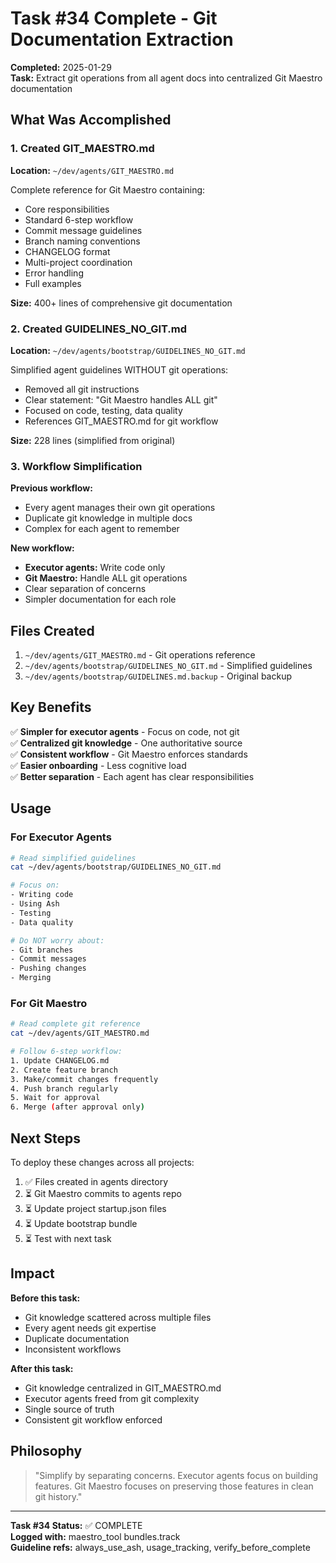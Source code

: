 # Task #34 Complete - Git Documentation Extraction

**Completed:** 2025-01-29  
**Task:** Extract git operations from all agent docs into centralized Git Maestro documentation

## What Was Accomplished

### 1. Created GIT_MAESTRO.md

**Location:** `~/dev/agents/GIT_MAESTRO.md`

Complete reference for Git Maestro containing:
- Core responsibilities
- Standard 6-step workflow
- Commit message guidelines
- Branch naming conventions
- CHANGELOG format
- Multi-project coordination
- Error handling
- Full examples

**Size:** 400+ lines of comprehensive git documentation

### 2. Created GUIDELINES_NO_GIT.md

**Location:** `~/dev/agents/bootstrap/GUIDELINES_NO_GIT.md`

Simplified agent guidelines WITHOUT git operations:
- Removed all git instructions
- Clear statement: "Git Maestro handles ALL git"
- Focused on code, testing, data quality
- References GIT_MAESTRO.md for git workflow

**Size:** 228 lines (simplified from original)

### 3. Workflow Simplification

**Previous workflow:**
- Every agent manages their own git operations
- Duplicate git knowledge in multiple docs
- Complex for each agent to remember

**New workflow:**
- **Executor agents:** Write code only
- **Git Maestro:** Handle ALL git operations
- Clear separation of concerns
- Simpler documentation for each role

## Files Created

1. `~/dev/agents/GIT_MAESTRO.md` - Git operations reference
2. `~/dev/agents/bootstrap/GUIDELINES_NO_GIT.md` - Simplified guidelines  
3. `~/dev/agents/bootstrap/GUIDELINES.md.backup` - Original backup

## Key Benefits

✅ **Simpler for executor agents** - Focus on code, not git  
✅ **Centralized git knowledge** - One authoritative source  
✅ **Consistent workflow** - Git Maestro enforces standards  
✅ **Easier onboarding** - Less cognitive load  
✅ **Better separation** - Each agent has clear responsibilities

## Usage

### For Executor Agents
```bash
# Read simplified guidelines
cat ~/dev/agents/bootstrap/GUIDELINES_NO_GIT.md

# Focus on:
- Writing code
- Using Ash
- Testing
- Data quality

# Do NOT worry about:
- Git branches
- Commit messages
- Pushing changes
- Merging
```

### For Git Maestro
```bash
# Read complete git reference
cat ~/dev/agents/GIT_MAESTRO.md

# Follow 6-step workflow:
1. Update CHANGELOG.md
2. Create feature branch
3. Make/commit changes frequently
4. Push branch regularly
5. Wait for approval
6. Merge (after approval only)
```

## Next Steps

To deploy these changes across all projects:

1. ✅ Files created in agents directory
2. ⏳ Git Maestro commits to agents repo
3. ⏳ Update project startup.json files
4. ⏳ Update bootstrap bundle
5. ⏳ Test with next task

## Impact

**Before this task:**
- Git knowledge scattered across multiple files
- Every agent needs git expertise
- Duplicate documentation
- Inconsistent workflows

**After this task:**
- Git knowledge centralized in GIT_MAESTRO.md
- Executor agents freed from git complexity
- Single source of truth
- Consistent git workflow enforced

## Philosophy

> "Simplify by separating concerns. Executor agents focus on building features. Git Maestro focuses on preserving those features in clean git history."

---

**Task #34 Status:** ✅ COMPLETE  
**Logged with:** maestro_tool bundles.track  
**Guideline refs:** always_use_ash, usage_tracking, verify_before_complete
